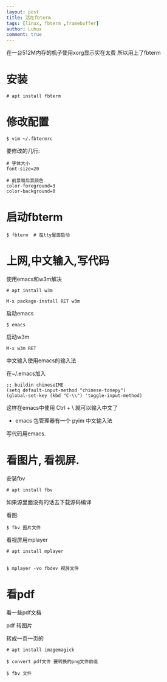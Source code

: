 ```yaml
---
layout: post
title: 活在fbterm
tags: [linux, fbterm ,framebuffer]
author: Luhux
comment: true
---
```


在一台512M内存的机子使用xorg显示实在太费
所以用上了fbterm


# 安装

    # apt install fbterm
	
# 修改配置

    $ vim ~/.fbtermrc
	
要修改的几行:
```
# 字体大小
font-size=20

# 前景和后景颜色
color-foreground=3
color-background=0
```

# 启动fbterm

    $ fbterm  # 在tty里面启动
	
# 上网,中文输入,写代码


使用emacs和w3m解决

    # apt install w3m
    
	M-x package-install RET w3m
	

启动emacs

    $ emacs
	
启动w3m

    M-x w3m RET
	
中文输入使用emacs的输入法

在~/.emacs加入

```
;; buildin chineseIME
(setq default-input-method "chinese-tonepy")
(global-set-key (kbd "C-\\") 'toggle-input-method)
```

这样在emacs中使用 Ctrl + \ 就可以输入中文了

* emacs 包管理器有一个 pyim 中文输入法


写代码用emacs.


# 看图片,  看视屏.

安装fbv

    # apt install fbv
	
如果源里面没有的话去下载源码编译

看图:

    $ fbv 图片文件
	

看视屏用mplayer

    # apt install mplayer
	
	
	$ mplayer -vo fbdev 视屏文件
	

# 看pdf

看一些pdf文档

pdf 转图片 

转成一页一页的

	# apt install imagemagick
	
	$ convert pdf文件 要转换的png文件前缀

	$ fbv 文件
	


